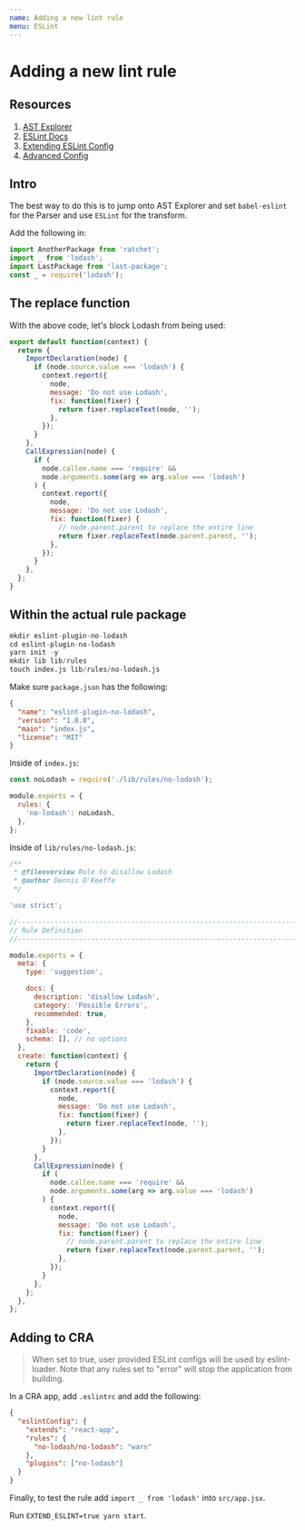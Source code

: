 ```yaml
---
name: Adding a new lint rule
menu: ESLint
---
```


# Adding a new lint rule

## Resources

1. [AST Explorer](https://astexplorer.net/)
2. [ESLint Docs](https://eslint.org/docs/developer-guide/working-with-rules)
3. [Extending ESLint Config](https://create-react-app.dev/docs/setting-up-your-editor/#experimental-extending-the-eslint-config)
4. [Advanced Config](https://create-react-app.dev/docs/advanced-configuration/)

## Intro

The best way to do this is to jump onto AST Explorer and set `babel-eslint` for the Parser and use `ESLint` for the transform.

Add the following in:

```js
import AnotherPackage from 'ratchet';
import _ from 'lodash';
import LastPackage from 'last-package';
const _ = require('lodash');
```

## The replace function

With the above code, let's block Lodash from being used:

```js
export default function(context) {
  return {
    ImportDeclaration(node) {
      if (node.source.value === 'lodash') {
        context.report({
          node,
          message: 'Do not use Lodash',
          fix: function(fixer) {
            return fixer.replaceText(node, '');
          },
        });
      }
    },
    CallExpression(node) {
      if (
        node.callee.name === 'require' &&
        node.arguments.some(arg => arg.value === 'lodash')
      ) {
        context.report({
          node,
          message: 'Do not use Lodash',
          fix: function(fixer) {
            // node.parent.parent to replace the entire line
            return fixer.replaceText(node.parent.parent, '');
          },
        });
      }
    },
  };
}
```

## Within the actual rule package

```s
mkdir eslint-plugin-no-lodash
cd eslint-plugin-no-lodash
yarn init -y
mkdir lib lib/rules
touch index.js lib/rules/no-lodash.js
```

Make sure `package.json` has the following:

```json
{
  "name": "eslint-plugin-no-lodash",
  "version": "1.0.0",
  "main": "index.js",
  "license": "MIT"
}
```

Inside of `index.js`:

```js
const noLodash = require('./lib/rules/no-lodash');

module.exports = {
  rules: {
    'no-lodash': noLodash,
  },
};
```

Inside of `lib/rules/no-lodash.js`:

```js
/**
 * @fileoverview Rule to disallow Lodash
 * @author Dennis O'Keeffe
 */

'use strict';

//------------------------------------------------------------------------------
// Rule Definition
//------------------------------------------------------------------------------

module.exports = {
  meta: {
    type: 'suggestion',

    docs: {
      description: 'disallow Lodash',
      category: 'Possible Errors',
      recommended: true,
    },
    fixable: 'code',
    schema: [], // no options
  },
  create: function(context) {
    return {
      ImportDeclaration(node) {
        if (node.source.value === 'lodash') {
          context.report({
            node,
            message: 'Do not use Lodash',
            fix: function(fixer) {
              return fixer.replaceText(node, '');
            },
          });
        }
      },
      CallExpression(node) {
        if (
          node.callee.name === 'require' &&
          node.arguments.some(arg => arg.value === 'lodash')
        ) {
          context.report({
            node,
            message: 'Do not use Lodash',
            fix: function(fixer) {
              // node.parent.parent to replace the entire line
              return fixer.replaceText(node.parent.parent, '');
            },
          });
        }
      },
    };
  },
};
```

## Adding to CRA

> When set to true, user provided ESLint configs will be used by eslint-loader. Note that any rules set to "error" will stop the application from building.

In a CRA app, add `.eslintrc` and add the following:

```json
{
  "eslintConfig": {
    "extends": "react-app",
    "rules": {
      "no-lodash/no-lodash": "warn"
    },
    "plugins": ["no-lodash"]
  }
}
```

Finally, to test the rule add `import _ from 'lodash'` into `src/app.jsx`.

Run `EXTEND_ESLINT=true yarn start`.
